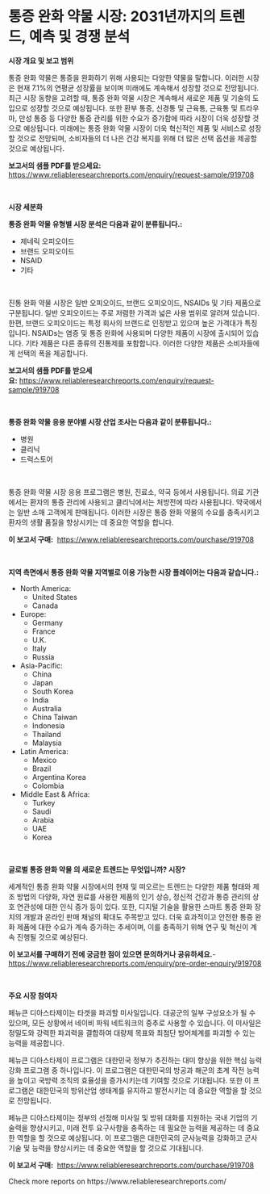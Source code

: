 <p><h1>통증 완화 약물 시장: 2031년까지의 트렌드, 예측 및 경쟁 분석</h1></p><p><strong>시장 개요 및 보고 범위</strong></p>
<p><p>통증 완화 약물은 통증을 완화하기 위해 사용되는 다양한 약물을 말합니다. 이러한 시장은 현재 7.1%의 연평균 성장률을 보이며 미래에도 계속해서 성장할 것으로 전망됩니다. 최근 시장 동향을 고려할 때, 통증 완화 약물 시장은 계속해서 새로운 제품 및 기술의 도입으로 성장할 것으로 예상됩니다. 또한 환부 통증, 신경통 및 근육통, 근육통 및 트라우마, 만성 통증 등 다양한 통증 관리를 위한 수요가 증가함에 따라 시장이 더욱 성장할 것으로 예상됩니다. 미래에는 통증 완화 약물 시장이 더욱 혁신적인 제품 및 서비스로 성장할 것으로 전망되며, 소비자들의 더 나은 건강 복지를 위해 더 많은 선택 옵션을 제공할 것으로 예상됩니다.</p></p>
<p><strong>보고서의 샘플 PDF를 받으세요:</strong> <a href="https://www.reliableresearchreports.com/enquiry/request-sample/919708">https://www.reliableresearchreports.com/enquiry/request-sample/919708</a></p>
<p>&nbsp;</p>
<p><strong>시장 세분화</strong></p>
<p><strong>통증 완화 약물 유형별 시장 분석은 다음과 같이 분류됩니다.:</strong></p>
<p><ul><li>제네릭 오피오이드</li><li>브랜드 오피오이드</li><li>NSAID</li><li>기타</li></ul></p>
<p>&nbsp;</p>
<p><p>진통 완화 약물 시장은 일반 오피오이드, 브랜드 오피오이드, NSAIDs 및 기타 제품으로 구분됩니다. 일반 오피오이드는 주로 저렴한 가격과 넓은 사용 범위로 알려져 있습니다. 한편, 브랜드 오피오이드는 특정 회사의 브랜드로 인정받고 있으며 높은 가격대가 특징입니다. NSAIDs는 염증 및 통증 완화에 사용되며 다양한 제품이 시장에 출시되어 있습니다. 기타 제품은 다른 종류의 진통제를 포함합니다. 이러한 다양한 제품은 소비자들에게 선택의 폭을 제공합니다.</p></p>
<p><strong>보고서의 샘플 PDF를 받으세요:</strong>&nbsp;<a href="https://www.reliableresearchreports.com/enquiry/request-sample/919708">https://www.reliableresearchreports.com/enquiry/request-sample/919708</a></p>
<p>&nbsp;</p>
<p><strong> 통증 완화 약물 응용 분야별 시장 산업 조사는 다음과 같이 분류됩니다.:</strong></p>
<p><ul><li>병원</li><li>클리닉</li><li>드럭스토어</li></ul></p>
<p>&nbsp;</p>
<p><p>통증 완화 약물 시장 응용 프로그램은 병원, 진료소, 약국 등에서 사용됩니다. 의료 기관에서는 환자의 통증 관리에 사용되고 클리닉에서는 처방전에 따라 사용됩니다. 약국에서는 일반 소매 고객에게 판매됩니다. 이러한 시장은 통증 완화 약물의 수요를 충족시키고 환자의 생활 품질을 향상시키는 데 중요한 역할을 합니다.</p></p>
<p><strong>이 보고서 구매:</strong>&nbsp; <a href="https://www.reliableresearchreports.com/purchase/919708">https://www.reliableresearchreports.com/purchase/919708</a></p>
<p>&nbsp;</p>
<p><strong>지역 측면에서 통증 완화 약물 지역별로 이용 가능한 시장 플레이어는 다음과 같습니다.:</strong></p>
<p><ul>
    <li>
        North America:
        <ul>
            <li>United States</li>
            <li>Canada</li>
        </ul>
    </li>
    <li>
        Europe:
        <ul>
            <li>Germany</li>
            <li>France</li>
            <li>U.K.</li>
            <li>Italy</li>
            <li>Russia</li>
        </ul>
    </li>
    <li>
        Asia-Pacific:
        <ul>
            <li>China</li>
            <li>Japan</li>
            <li>South Korea</li>
            <li>India</li>
            <li>Australia</li>
            <li>China Taiwan</li>
            <li>Indonesia</li>
            <li>Thailand</li>
            <li>Malaysia</li>
        </ul>
    </li>
    <li>
        Latin America:
        <ul>
            <li>Mexico</li>
            <li>Brazil</li>
            <li>Argentina Korea</li>
            <li>Colombia</li>
        </ul>
    </li>
    <li>
        Middle East & Africa:
        <ul>
            <li>Turkey</li>
            <li>Saudi</li>
            <li>Arabia</li>
            <li>UAE</li>
            <li>Korea</li>
        </ul>
    </li>
    </ul></p>
<p>&nbsp;</p>
<p><strong>글로벌 통증 완화 약물 의 새로운 트렌드는 무엇입니까? 시장?</strong></p>
<p><p>세계적인 통증 완화 약물 시장에서의 현재 및 떠오르는 트렌드는 다양한 제품 형태와 제조 방법의 다양화, 자연 원료를 사용한 제품의 인기 상승, 정신적 건강과 통증 관리의 상호 연관성에 대한 인식 증가 등이 있다. 또한, 디지털 기술을 활용한 스마트 통증 완화 장치의 개발과 온라인 판매 채널의 확대도 주목받고 있다. 더욱 효과적이고 안전한 통증 완화 제품에 대한 수요가 계속 증가하는 추세이며, 이를 충족하기 위해 연구 및 혁신이 계속 진행될 것으로 예상된다.</p></p>
<p><strong>이 보고서를 구매하기 전에 궁금한 점이 있으면 문의하거나 공유하세요.</strong>- <a href="https://www.reliableresearchreports.com/enquiry/pre-order-enquiry/919708">https://www.reliableresearchreports.com/enquiry/pre-order-enquiry/919708</a></p>
<p>&nbsp;</p>
<p><strong>주요 시장 참여자</strong></p>
<p><p>페뉴큰 디아스타제이는 타겟을 파괴할 미사일입니다. 대공군의 일부 구성요소가 될 수 있으며, 모든 상황에서 네이비 파워 네트워크의 중추로 사용할 수 있습니다. 이 미사일은 정밀도와 강력한 파괴력을 결합하여 대량제 목표와 최첨단 방어체계를 파괴할 수 있는 능력을 제공합니다.</p><p>페뉴큰 디아스타제이 프로그램은 대한민국 정부가 추진하는 대미 향상을 위한 핵심 능력 강화 프로그램 중 하나입니다. 이 프로그램은 대한민국의 방공과 해군의 초계 작전 능력을 높이고 국방력 조직의 효율성을 증가시키는데 기여할 것으로 기대됩니다. 또한 이 프로그램은 대한민국의 방위산업 생태계를 유지하고 발전시키는 데 중요한 역할을 할 것으로 전망됩니다.</p><p>페뉴큰 디아스타제이는 정부의 선정해 미사일 및 방위 대화를 지원하는 국내 기업의 기술력을 향상시키고, 미래 전투 요구사항을 충족하는 데 필요한 능력을 제공하는 데 중요한 역할을 할 것으로 예상됩니다. 이 프로그램은 대한민국의 군사능력을 강화하고 군사 기술 및 능력을 향상시키는 데 중요한 역할을 할 것으로 기대됩니다.</p></p>
<p><strong>이 보고서 구매:</strong>&nbsp;&nbsp;<a href="https://www.reliableresearchreports.com/purchase/919708">https://www.reliableresearchreports.com/purchase/919708</a></p>
<p>Check more reports on https://www.reliableresearchreports.com/</p>

